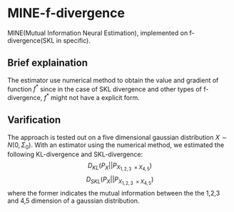 # MINE-f-divergence
MINE(Mutual Information Neural Estimation), implemented on f-divergence(SKL in specific).
## Brief explaination
The estimator use numerical method to obtain the value and gradient of function $` f^* `$ since in the case of SKL divergence and other types of f-divergence, $`f^*`$ might not have a explicit form.
## Varification
The approach is tested out on a five dimensional gaussian distribution $` X\sim N(0,\Sigma_0) `$. With an estimator using the numerical method, we estimated the following KL-divergence and SKL-divergence:<br>
$$D_{KL}(P_{X}||P_{X_{1,2,3}\ \times X_{4,5}})$$
$$D_{SKL}(P_{X}||P_{X_{1,2,3}\ \times X_{4,5}})$$
where the former indicates the mutual information between the the 1,2,3 and 4,5 dimension of a gaussian distribution.
